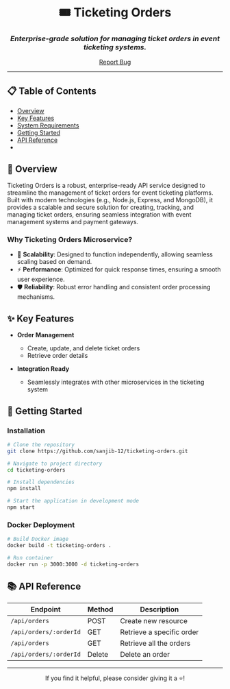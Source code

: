 <div align="center">

# 🎟️  Ticketing Orders

### *Enterprise-grade solution for managing ticket orders in event ticketing systems.*



[Report Bug](https://github.com/sanjib-12/ticketing-orders/issues) 

</div>

---

## 📋 Table of Contents
- [Overview](#-overview)
- [Key Features](#-key-features)
- [System Requirements](#-system-requirements)
- [Getting Started](#-getting-started)
- [API Reference](#-api-reference)
-

## 📖 Overview

Ticketing Orders is a robust, enterprise-ready API service designed to streamline the management of ticket orders for event ticketing platforms. Built with modern technologies (e.g., Node.js, Express, and MongoDB), it provides a scalable and secure solution for creating, tracking, and managing ticket orders, ensuring seamless integration with event management systems and payment gateways.

### Why Ticketing Orders Microservice?

- 🎯 **Scalability**: Designed to function independently, allowing seamless scaling based on demand.
- ⚡ **Performance**: Optimized for quick response times, ensuring a smooth user experience.
- 🛡️ **Reliability**: Robust error handling and consistent order processing mechanisms.

## ✨ Key Features

- **Order Management**
  - Create, update, and delete ticket orders
  - Retrieve order details

- **Integration Ready**
  - Seamlessly integrates with other microservices in the ticketing system


## 🚀 Getting Started

### Installation

```bash
# Clone the repository
git clone https://github.com/sanjib-12/ticketing-orders.git

# Navigate to project directory
cd ticketing-orders

# Install dependencies
npm install

# Start the application in development mode
npm start

```

### Docker Deployment
```bash
# Build Docker image
docker build -t ticketing-orders .

# Run container
docker run -p 3000:3000 -d ticketing-orders
```
## 📚 API Reference

| Endpoint | Method | Description |
|----------|--------|-------------|
| `/api/orders` | POST | Create new resource |
| `/api/orders/:orderId` | GET | Retrieve a specific order |
| `/api/orders` | GET | Retrieve all the orders |
| `/api/orders/:orderId` | Delete | Delete an order |


<div align="center">

---

If you find it helpful, please consider giving it a ⭐️!

</div>
